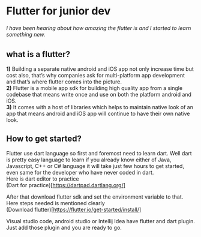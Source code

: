 # Flutter for junior dev
###### I have been hearing about how amazing the flutter is and I started to learn something new. 
 
## **what is a  flutter?** 
 **1)** Building a separate native android and iOS app not only increase time but cost also, that’s why companies ask for multi-platform           app development and that’s where flutter comes into the picture.\
 **2)** Flutter is a mobile app sdk for building high quality app from a single codebase that means write once and use on both the                  platform android and iOS.\
 **3)** It comes with a host of libraries which helps to maintain native look of an app that means android and iOS app will continue to             have their own native look.

## **How to get started?**
   Flutter use dart language so first and foremost need to learn dart. Well dart is pretty easy language to learn if you already know either of Java, Javascript, C++ or C# language it will take just few hours to get started, even same for the developer who have never coded in dart.\
 Here is dart editor to practice \
(Dart for practice)[https://dartpad.dartlang.org/]

   After that download flutter sdk and set the environment variable to that. Here steps needed is mentioned clearly \
(Download flutter)[https://flutter.io/get-started/install/]

Visual studio code, android studio or Intellij Idea have flutter and dart plugin. Just add those plugin and you are ready to go.
